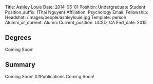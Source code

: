 Title: Ashley Louie
Date: 2014-06-01
Position: Undergraduate Student
Position_suffix: (Thai Nguyen)
Affiliation: Psychology
Email: 
Fellowship:
Headshot: /images/people/ashleylouie.jpg
Template: person
Alumni_or_current: Alumni
Current_position: UCSD, CA
End_date: 2015
<!-- Status: draft -->

## Degrees
Coming Soon!
## Summary
Coming Soon!
##Publications
Coming Soon!